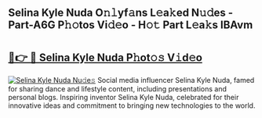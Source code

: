 ## Selina Kyle Nuda O𝚗𝚕yf𝚊ns L𝚎a𝚔ed N𝚞𝚍es - Part-A6G P𝚑𝚘tos Vi𝚍𝚎o - H𝚘𝚝 Part L𝚎a𝚔s IBAvm

# <h2><a href="http://kf273bi.oniu.top/?m=Selina+Kyle+Nuda">🔗👉 🔴 Selina Kyle Nuda P𝚑ot𝚘𝚜 V𝚒d𝚎o</a></h2>

[![Selina Kyle Nuda Nu𝚍e𝚜](https://i.imgur.com/0qMVB7G.gif)](http://kf273bi.oniu.top/?m=Selina+Kyle+Nuda)
Social media influencer Selina Kyle Nuda, famed for sharing dance and lifestyle content, including presentations and personal blogs. Inspiring inventor Selina Kyle Nuda, celebrated for their innovative ideas and commitment to bringing new technologies to the world.  
